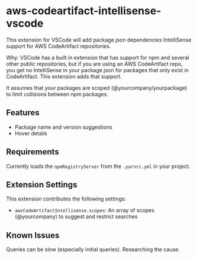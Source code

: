 # aws-codeartifact-intellisense-vscode

This extension for VSCode will add package.json dependencies IntelliSense support for AWS CodeArtifact repositories.

Why: VSCode has a built in extension that has support for npm and several other public repositories, but if you are using an AWS CodeArtifact repo, you get no IntelliSense in your package.json for packages that only exist in CodeArtifact. This extension adds that support.

It assumes that your packages are scoped (@yourcompany/yourpackage) to limit collisions between npm packages.

## Features

- Package name and version suggestions
- Hover details

## Requirements

Currently loads the `npmRegistryServer` from the `.yarnrc.yml` in your project.

## Extension Settings

This extension contributes the following settings:

* `awsCodeArtifactIntellisense.scopes`: An array of scopes (@yourcompany) to suggest and restrict searches

## Known Issues

Queries can be slow (especially initial queries). Researching the cause.
